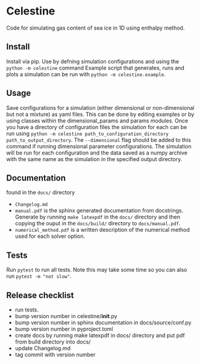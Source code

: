# Celestine #

Code for simulating gas content of sea ice in 1D using enthalpy method.

## Install ##

Install via pip.
Use by defning simulation configurations and using the `python -m celestine` command
Example script that generates, runs and plots a simulation can be run with `python -m celestine.example`.

## Usage ##

Save configurations for a simulation (either dimensional or non-dimensional but not a mixture) as yaml files.
This can be done by editing examples or by using classes within the dimensional_params and params modules.
Once you have a directory of configuration files the simulation for each can be run using `python -m celestine path_to_configuration_directory path_to_output_directory`.
The `--dimensional` flag should be added to this command if running dimensional parameter configurations.
The simulation will be run for each configuration and the data saved as a numpy archive with the same name as the simulation in the specified output directory.

## Documentation ##

found in the `docs/` directory

- `Changelog.md`
- `manual.pdf` is the sphinx generated documentation from docstrings.
Generate by running `make latexpdf` in the `docs/` directory and then copying the ouput in the `docs/build/` directory to `docs/manual.pdf`. 
- `numerical_method.pdf` is a written description of the numerical method used for each solver option.

## Tests ##

Run `pytest` to run all tests.
Note this may take some time so you can also run `pytest -m "not slow"`.

## Release checklist ##

- run tests.
- bump version number in celestine/__init__.py
- bump version number in sphinx documentation in docs/source/conf.py
- bump version number in pyproject.toml
- create docs by running make latexpdf in docs/ directory and put pdf from build directory into docs/
- update Changelog.md
- tag commit with version number
